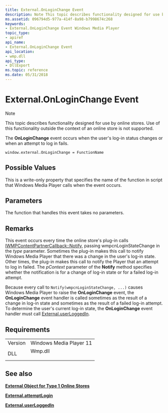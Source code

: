 ```yaml
---
title: External.OnLoginChange Event
description: Note This topic describes functionality designed for use by online stores. | External.OnLoginChange Event
ms.assetid: 096794d5-977a-414f-8a98-b7998674c268
keywords:
- External.OnLoginChange Event Windows Media Player
topic_type:
- apiref
api_name:
- External.OnLoginChange Event
api_location:
- wmp.dll
api_type:
- DllExport
ms.topic: reference
ms.date: 05/31/2018
---
```


# External.OnLoginChange Event

> [!Note]  
> This topic describes functionality designed for use by online stores. Use of this functionality outside the context of an online store is not supported.

 

The **OnLoginChange** event occurs when the user's log-in status changes or when an attempt to log in fails.

``` syntax
window.external.OnLoginChange = FunctionName
```

## Possible Values

This is a write-only property that specifies the name of the function in script that Windows Media Player calls when the event occurs.

## Parameters

The function that handles this event takes no parameters.

## Remarks

This event occurs every time the online store's plug-in calls [IWMPContentPartnerCallback::Notify](/previous-versions/windows/desktop/api/contentpartner/nf-contentpartner-iwmpcontentpartnercallback-notify), passing wmpcnLoginStateChange in the *type* parameter. Sometimes the plug-in makes this call to notify Windows Media Player that there was a change in the user's log-in state. Other times, the plug-in makes this call to notify the Player that an attempt to log in failed. The *pContext* parameter of the **Notify** method specifies whether the notification is for a change of log-in state or for a failed log-in attempt.

Because every call to `Notify(wmpcnLoginStateChange, ...)` causes Windows Media Player to raise the **OnLoginChange** event, the **OnLoginChange** event handler is called sometimes as the result of a change in log-in state and sometimes as the result of a failed log-in attempt. To determine the user's current log-in state, the **OnLoginChange** event handler must call [External.userLoggedIn](external-userloggedin.md).

## Requirements



|                    |                                                                                    |
|--------------------|------------------------------------------------------------------------------------|
| Version<br/> | Windows Media Player 11<br/>                                                 |
| DLL<br/>     | <dl> <dt>Wmp.dll</dt> </dl> |



## See also

<dl> <dt>

[**External Object for Type 1 Online Stores**](external-object-for-type-1-online-stores.md)
</dt> <dt>

[**External.attemptLogin**](external-attemptlogin.md)
</dt> <dt>

[**External.userLoggedIn**](external-userloggedin.md)
</dt> </dl>

 

 





